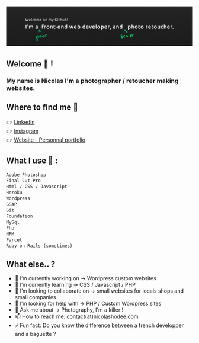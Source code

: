 # ![BANNER](./images/banner.jpg)
## Welcome 👋 ! <br>
###  My name is Nicolas I'm a photographer / retoucher making websites. <br>
## Where to find me 🌴
👉 [LinkedIn](http://www.linkedin.com/nicolashodee) <br>
👉 [Instagram](http://www.instagram.com/nicolas_hodee_photography) <br>
👉 [Website - Personnal portfolio](http://www.nicolashodee.com) <br>

## What I use 🤘  :

     
    Adobe Photoshop 
    Final Cut Pro 
    Html / CSS / Javascript
    Heroku
    Wordpress
    GSAP
    Git
    Foundation
    MySql
    Php
    NPM 
    Parcel
    Ruby on Rails (sometimes)
## What else.. ?
- 🔭 I’m currently working on -> Wordpress custom websites
- 🌱 I’m currently learning -> CSS / Javascript / PHP
- 👯 I’m looking to collaborate on -> small websites for locals shops and small companies
- 🤔 I’m looking for help with -> PHP / Custom Wordpress sites
- 💬 Ask me about -> Photography, I'm a killer !
- 📫 How to reach me: contact(at)nicolashodee.com
- ⚡ Fun fact: Do you know the difference between a french developper and a baguette ? 


<!--
**nicolashodee/nicolashodee** is a ✨ _special_ ✨ repository because its `README.md` (this file) appears on your GitHub profile.






Here are some ideas to get you started:



-->
